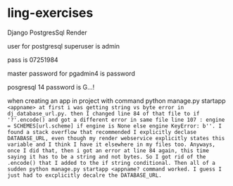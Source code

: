# ling-exercises

Django PostgresSql Render

user for postgresql superuser is admin

pass is 07251984

master password for pgadmin4 is password

posgresql 14 password is G...!

when creating an app in project with command python manage.py startapp `<appname> at first i was getting string vs byte error in dj_database_url.py. then I changed line 84 of that file to if '?'.encode() and got a different error in same file line 107 : engine = SCHEMES[url.scheme] if engine is None else engine KeyError: b''. I found a stack overflow that recommended I explicitly declase DATABASE_URL, even though my render webservice explicitly states this variable and I think I have it elsewhere in my files too. Anyways, once I did that, then i got an error at line 84 again, this time saying it has to be a string and not bytes. So I got rid of the .encode() that I added to the if string conditional. Then all of a sudden python manage.py startapp <appname? command worked. I guess I just had to excplicitly decalre the DATABASE_URL.`
